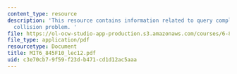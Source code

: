 ```yaml
---
content_type: resource
description: 'This resource contains information related to query complexity and the
  collision problem. '
file: https://ol-ocw-studio-app-production.s3.amazonaws.com/courses/6-845-quantum-complexity-theory-fall-2010/c3e70cb79f59f23db471cd1d12ac5aaa_MIT6_845F10_lec12.pdf
file_type: application/pdf
resourcetype: Document
title: MIT6_845F10_lec12.pdf
uid: c3e70cb7-9f59-f23d-b471-cd1d12ac5aaa
---
```

